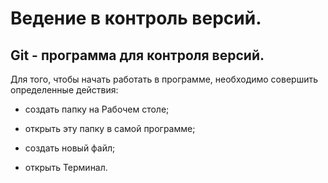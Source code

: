 
# Ведение в контроль версий. #

## Git - программа для контроля версий. ##

Для того, чтобы начать работать в программе, необходимо совершить определенные действия:

* создать папку на Рабочем столе;

* открыть эту папку в самой программе;

* создать новый файл;

* открыть Терминал.
